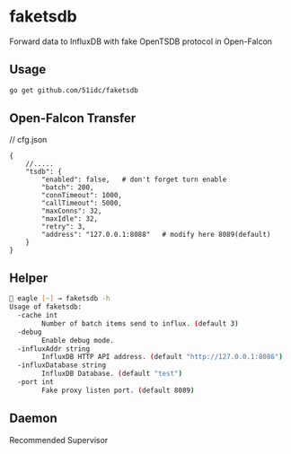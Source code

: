 # faketsdb
Forward data to InfluxDB with fake OpenTSDB protocol in Open-Falcon

## Usage
```sh
go get github.com/51idc/faketsdb
```

## Open-Falcon Transfer
// cfg.json
```
{
    //.....
    "tsdb": {
        "enabled": false,   # don't forget turn enable
        "batch": 200,
        "connTimeout": 1000,
        "callTimeout": 5000,
        "maxConns": 32,
        "maxIdle": 32,
        "retry": 3,
        "address": "127.0.0.1:8088"   # modify here 8089(default)
    }
}
```

## Helper
```sh
🍺 eagle [~] → faketsdb -h
Usage of faketsdb:
  -cache int
    	Number of batch items send to influx. (default 3)
  -debug
        Enable debug mode.
  -influxAddr string
    	InfluxDB HTTP API address. (default "http://127.0.0.1:8086")
  -influxDatabase string
    	InfluxDB Database. (default "test")
  -port int
    	Fake proxy listen port. (default 8089)
 ```
 
 ## Daemon
 
 Recommended Supervisor 
